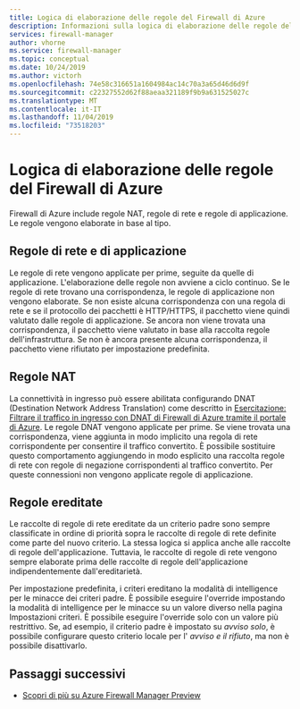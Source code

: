 ```yaml
---
title: Logica di elaborazione delle regole del Firewall di Azure
description: Informazioni sulla logica di elaborazione delle regole del Firewall di Azure
services: firewall-manager
author: vhorne
ms.service: firewall-manager
ms.topic: conceptual
ms.date: 10/24/2019
ms.author: victorh
ms.openlocfilehash: 74e58c316651a1604984ac14c70a3a65d46d6d9f
ms.sourcegitcommit: c22327552d62f88aeaa321189f9b9a631525027c
ms.translationtype: MT
ms.contentlocale: it-IT
ms.lasthandoff: 11/04/2019
ms.locfileid: "73518203"
---
```

# <a name="azure-firewall-rule-processing-logic"></a>Logica di elaborazione delle regole del Firewall di Azure

Firewall di Azure include regole NAT, regole di rete e regole di applicazione. Le regole vengono elaborate in base al tipo.

## <a name="network-rules-and-applications-rules"></a>Regole di rete e di applicazione

Le regole di rete vengono applicate per prime, seguite da quelle di applicazione. L'elaborazione delle regole non avviene a ciclo continuo. Se le regole di rete trovano una corrispondenza, le regole di applicazione non vengono elaborate.  Se non esiste alcuna corrispondenza con una regola di rete e se il protocollo dei pacchetti è HTTP/HTTPS, il pacchetto viene quindi valutato dalle regole di applicazione. Se ancora non viene trovata una corrispondenza, il pacchetto viene valutato in base alla raccolta regole dell'infrastruttura. Se non è ancora presente alcuna corrispondenza, il pacchetto viene rifiutato per impostazione predefinita.

## <a name="nat-rules"></a>Regole NAT

La connettività in ingresso può essere abilitata configurando DNAT (Destination Network Address Translation) come descritto in [Esercitazione: Filtrare il traffico in ingresso con DNAT di Firewall di Azure tramite il portale di Azure](../firewall/tutorial-firewall-dnat.md). Le regole DNAT vengono applicate per prime. Se viene trovata una corrispondenza, viene aggiunta in modo implicito una regola di rete corrispondente per consentire il traffico convertito. È possibile sostituire questo comportamento aggiungendo in modo esplicito una raccolta regole di rete con regole di negazione corrispondenti al traffico convertito. Per queste connessioni non vengono applicate regole di applicazione.

## <a name="inherited-rules"></a>Regole ereditate

Le raccolte di regole di rete ereditate da un criterio padre sono sempre classificate in ordine di priorità sopra le raccolte di regole di rete definite come parte del nuovo criterio. La stessa logica si applica anche alle raccolte di regole dell'applicazione. Tuttavia, le raccolte di regole di rete vengono sempre elaborate prima delle raccolte di regole dell'applicazione indipendentemente dall'ereditarietà.

Per impostazione predefinita, i criteri ereditano la modalità di intelligence per le minacce dei criteri padre. È possibile eseguire l'override impostando la modalità di intelligence per le minacce su un valore diverso nella pagina Impostazioni criteri. È possibile eseguire l'override solo con un valore più restrittivo. Se, ad esempio, il criterio padre è impostato su *avviso solo*, è possibile configurare questo criterio locale per l' *avviso e il rifiuto*, ma non è possibile disattivarlo.

## <a name="next-steps"></a>Passaggi successivi

- [Scopri di più su Azure Firewall Manager Preview](overview.md)